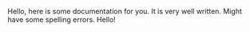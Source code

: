 Hello, here is some documentation for you.
It is very well written.
Might have some spelling errors.
Hello!